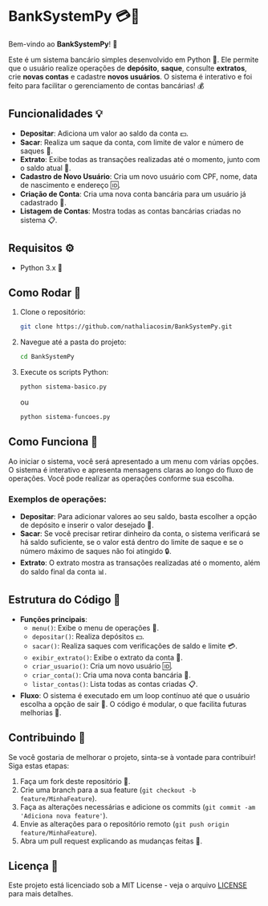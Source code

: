 # BankSystemPy 💳🏦

Bem-vindo ao **BankSystemPy**! 🚀

Este é um sistema bancário simples desenvolvido em Python 🐍. Ele permite que o usuário realize operações de **depósito**, **saque**, consulte **extratos**, crie **novas contas** e cadastre **novos usuários**. O sistema é interativo e foi feito para facilitar o gerenciamento de contas bancárias! 💰

## Funcionalidades 💡

- **Depositar**: Adiciona um valor ao saldo da conta 💵.
- **Sacar**: Realiza um saque da conta, com limite de valor e número de saques 🏧.
- **Extrato**: Exibe todas as transações realizadas até o momento, junto com o saldo atual 📑.
- **Cadastro de Novo Usuário**: Cria um novo usuário com CPF, nome, data de nascimento e endereço 🆔.
- **Criação de Conta**: Cria uma nova conta bancária para um usuário já cadastrado 🏦.
- **Listagem de Contas**: Mostra todas as contas bancárias criadas no sistema 📋.

## Requisitos ⚙️

- Python 3.x 🐍

## Como Rodar 🔧

1. Clone o repositório:

   ```bash
   git clone https://github.com/nathaliacosim/BankSystemPy.git
   ```

2. Navegue até a pasta do projeto:

   ```bash
   cd BankSystemPy
   ```

3. Execute os scripts Python:
   ```bash
   python sistema-basico.py
   ```
   ou
   ```bash
   python sistema-funcoes.py
   ```

## Como Funciona 🎯

Ao iniciar o sistema, você será apresentado a um menu com várias opções. O sistema é interativo e apresenta mensagens claras ao longo do fluxo de operações. Você pode realizar as operações conforme sua escolha.

### Exemplos de operações:

- **Depositar**: Para adicionar valores ao seu saldo, basta escolher a opção de depósito e inserir o valor desejado 💸.
- **Sacar**: Se você precisar retirar dinheiro da conta, o sistema verificará se há saldo suficiente, se o valor está dentro do limite de saque e se o número máximo de saques não foi atingido 🔒.
- **Extrato**: O extrato mostra as transações realizadas até o momento, além do saldo final da conta 📊.

## Estrutura do Código 🧩

- **Funções principais**:
  - `menu()`: Exibe o menu de operações 📜.
  - `depositar()`: Realiza depósitos 💵.
  - `sacar()`: Realiza saques com verificações de saldo e limite 💳.
  - `exibir_extrato()`: Exibe o extrato da conta 📑.
  - `criar_usuario()`: Cria um novo usuário 🆔.
  - `criar_conta()`: Cria uma nova conta bancária 🏦.
  - `listar_contas()`: Lista todas as contas criadas 📋.
- **Fluxo**: O sistema é executado em um loop contínuo até que o usuário escolha a opção de sair 🚪. O código é modular, o que facilita futuras melhorias 🔧.

## Contribuindo 🤝

Se você gostaria de melhorar o projeto, sinta-se à vontade para contribuir! Siga estas etapas:

1. Faça um fork deste repositório 🍴.
2. Crie uma branch para a sua feature (`git checkout -b feature/MinhaFeature`).
3. Faça as alterações necessárias e adicione os commits (`git commit -am 'Adiciona nova feature'`).
4. Envie as alterações para o repositório remoto (`git push origin feature/MinhaFeature`).
5. Abra um pull request explicando as mudanças feitas 💬.

## Licença 📜

Este projeto está licenciado sob a MIT License - veja o arquivo [LICENSE](LICENSE) para mais detalhes.
